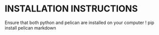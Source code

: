 # INSTALLATION INSTRUCTIONS

Ensure that both python and pelican are installed on your computer
! pip install pelican markdown
